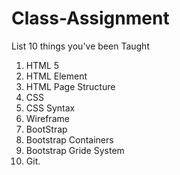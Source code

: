 # Class-Assignment
List 10 things you've been Taught

1. HTML 5
2. HTML Element
3. HTML Page Structure
4. CSS
5. CSS Syntax
6. Wireframe
7. BootStrap
8. Bootstrap Containers
9. Bootstrap Gride System
10. Git.

